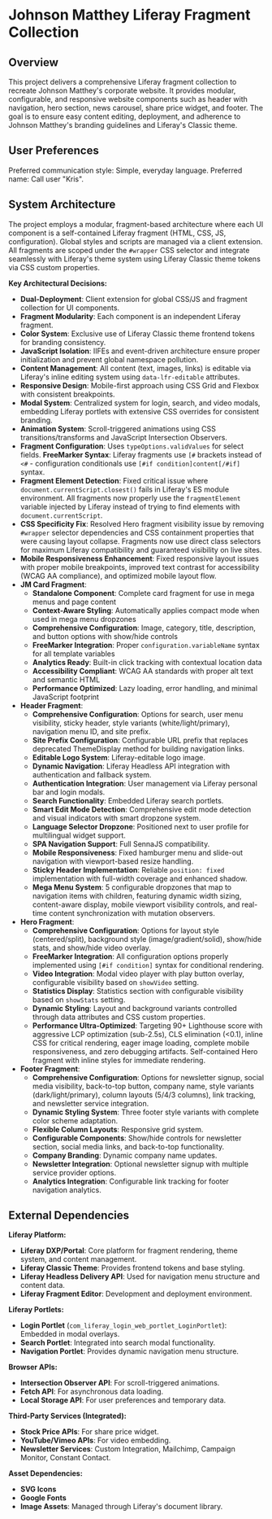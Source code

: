 # Johnson Matthey Liferay Fragment Collection

## Overview
This project delivers a comprehensive Liferay fragment collection to recreate Johnson Matthey's corporate website. It provides modular, configurable, and responsive website components such as header with navigation, hero section, news carousel, share price widget, and footer. The goal is to ensure easy content editing, deployment, and adherence to Johnson Matthey's branding guidelines and Liferay's Classic theme.

## User Preferences
Preferred communication style: Simple, everyday language.
Preferred name: Call user "Kris".

## System Architecture
The project employs a modular, fragment-based architecture where each UI component is a self-contained Liferay fragment (HTML, CSS, JS, configuration). Global styles and scripts are managed via a client extension. All fragments are scoped under the `#wrapper` CSS selector and integrate seamlessly with Liferay's theme system using Liferay Classic theme tokens via CSS custom properties.

**Key Architectural Decisions:**
- **Dual-Deployment**: Client extension for global CSS/JS and fragment collection for UI components.
- **Fragment Modularity**: Each component is an independent Liferay fragment.
- **Color System**: Exclusive use of Liferay Classic theme frontend tokens for branding consistency.
- **JavaScript Isolation**: IIFEs and event-driven architecture ensure proper initialization and prevent global namespace pollution.
- **Content Management**: All content (text, images, links) is editable via Liferay's inline editing system using `data-lfr-editable` attributes.
- **Responsive Design**: Mobile-first approach using CSS Grid and Flexbox with consistent breakpoints.
- **Modal System**: Centralized system for login, search, and video modals, embedding Liferay portlets with extensive CSS overrides for consistent branding.
- **Animation System**: Scroll-triggered animations using CSS transitions/transforms and JavaScript Intersection Observers.
- **Fragment Configuration**: Uses `typeOptions.validValues` for select fields.
**FreeMarker Syntax**: Liferay fragments use `[#` brackets instead of `<#` - configuration conditionals use `[#if condition]content[/#if]` syntax.
- **Fragment Element Detection**: Fixed critical issue where `document.currentScript.closest()` fails in Liferay's ES module environment. All fragments now properly use the `fragmentElement` variable injected by Liferay instead of trying to find elements with `document.currentScript`.
- **CSS Specificity Fix**: Resolved Hero fragment visibility issue by removing `#wrapper` selector dependencies and CSS containment properties that were causing layout collapse. Fragments now use direct class selectors for maximum Liferay compatibility and guaranteed visibility on live sites.
- **Mobile Responsiveness Enhancement**: Fixed responsive layout issues with proper mobile breakpoints, improved text contrast for accessibility (WCAG AA compliance), and optimized mobile layout flow.
- **JM Card Fragment**:
    - **Standalone Component**: Complete card fragment for use in mega menus and page content
    - **Context-Aware Styling**: Automatically applies compact mode when used in mega menu dropzones
    - **Comprehensive Configuration**: Image, category, title, description, and button options with show/hide controls
    - **FreeMarker Integration**: Proper `configuration.variableName` syntax for all template variables
    - **Analytics Ready**: Built-in click tracking with contextual location data
    - **Accessibility Compliant**: WCAG AA standards with proper alt text and semantic HTML
    - **Performance Optimized**: Lazy loading, error handling, and minimal JavaScript footprint
- **Header Fragment**:
    - **Comprehensive Configuration**: Options for search, user menu visibility, sticky header, style variants (white/light/primary), navigation menu ID, and site prefix.
    - **Site Prefix Configuration**: Configurable URL prefix that replaces deprecated ThemeDisplay method for building navigation links.
    - **Editable Logo System**: Liferay-editable logo image.
    - **Dynamic Navigation**: Liferay Headless API integration with authentication and fallback system.
    - **Authentication Integration**: User management via Liferay personal bar and login modals.
    - **Search Functionality**: Embedded Liferay search portlets.
    - **Smart Edit Mode Detection**: Comprehensive edit mode detection and visual indicators with smart dropzone system.
    - **Language Selector Dropzone**: Positioned next to user profile for multilingual widget support.
    - **SPA Navigation Support**: Full SennaJS compatibility.
    - **Mobile Responsiveness**: Fixed hamburger menu and slide-out navigation with viewport-based resize handling.
    - **Sticky Header Implementation**: Reliable `position: fixed` implementation with full-width coverage and enhanced shadow.
    - **Mega Menu System**: 5 configurable dropzones that map to navigation items with children, featuring dynamic width sizing, content-aware display, mobile viewport visibility controls, and real-time content synchronization with mutation observers.
- **Hero Fragment**:
    - **Comprehensive Configuration**: Options for layout style (centered/split), background style (image/gradient/solid), show/hide stats, and show/hide video overlay.
    - **FreeMarker Integration**: All configuration options properly implemented using `[#if condition]` syntax for conditional rendering.
    - **Video Integration**: Modal video player with play button overlay, configurable visibility based on `showVideo` setting.
    - **Statistics Display**: Statistics section with configurable visibility based on `showStats` setting.
    - **Dynamic Styling**: Layout and background variants controlled through data attributes and CSS custom properties.
    - **Performance Ultra-Optimized**: Targeting 90+ Lighthouse score with aggressive LCP optimization (sub-2.5s), CLS elimination (<0.1), inline CSS for critical rendering, eager image loading, complete mobile responsiveness, and zero debugging artifacts. Self-contained Hero fragment with inline styles for immediate rendering.
- **Footer Fragment**:
    - **Comprehensive Configuration**: Options for newsletter signup, social media visibility, back-to-top button, company name, style variants (dark/light/primary), column layouts (5/4/3 columns), link tracking, and newsletter service integration.
    - **Dynamic Styling System**: Three footer style variants with complete color scheme adaptation.
    - **Flexible Column Layouts**: Responsive grid system.
    - **Configurable Components**: Show/hide controls for newsletter section, social media links, and back-to-top functionality.
    - **Company Branding**: Dynamic company name updates.
    - **Newsletter Integration**: Optional newsletter signup with multiple service provider options.
    - **Analytics Integration**: Configurable link tracking for footer navigation analytics.

## External Dependencies

**Liferay Platform:**
- **Liferay DXP/Portal**: Core platform for fragment rendering, theme system, and content management.
- **Liferay Classic Theme**: Provides frontend tokens and base styling.
- **Liferay Headless Delivery API**: Used for navigation menu structure and content data.
- **Liferay Fragment Editor**: Development and deployment environment.

**Liferay Portlets:**
- **Login Portlet** (`com_liferay_login_web_portlet_LoginPortlet`): Embedded in modal overlays.
- **Search Portlet**: Integrated into search modal functionality.
- **Navigation Portlet**: Provides dynamic navigation menu structure.

**Browser APIs:**
- **Intersection Observer API**: For scroll-triggered animations.
- **Fetch API**: For asynchronous data loading.
- **Local Storage API**: For user preferences and temporary data.

**Third-Party Services (Integrated):**
- **Stock Price APIs**: For share price widget.
- **YouTube/Vimeo APIs**: For video embedding.
- **Newsletter Services**: Custom Integration, Mailchimp, Campaign Monitor, Constant Contact.

**Asset Dependencies:**
- **SVG Icons**
- **Google Fonts**
- **Image Assets**: Managed through Liferay's document library.